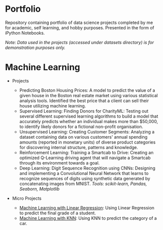 # Portfolio
Repository containing portfolio of data science projects completed by me for academic, self learning, and hobby purposes. Presented in the form of iPython Notebooks.

*Note: Data used in the projects (accessed under datasets directory) is for demonstration purposes only.*

# Machine Learning

- Projects

    - Predicting Boston Housing Prices: A model to predict the value of a given house in the Boston real estate market using various statistical analysis tools. Identified the best price that a client can sell their house utilizing machine learning.
    - Supervised Learning: Finding Donors for CharityML: Testing out several different supervised learning algorithms to build a model that accurately predicts whether an individual makes more than $50,000, to identify likely donors for a fictional non-profit organisation.
    - Unsupervised Learning: Creating Customer Segments: Analyzing a dataset containing data on various customers' annual spending amounts (reported in monetary units) of diverse product categories for discovering internal structure, patterns and knowledge.
    - Reinforcement Learning: Training a Smartcab to Drive: Creating an optimized Q-Learning driving agent that will navigate a Smartcab through its environment towards a goal.
    - Deep Learning: Digit Sequence Recognition using CNNs: Designing and implementing a Convolutional Neural Network that learns to recognize sequences of digits using synthetic data generated by concatenating images from MNIST.
  *Tools: scikit-learn, Pandas, Seaborn, Matplotlib*

- Micro Projects
    
    - [Machine Learning with Linear Regression](ML%20Micro%20Projects/Machine%20Learning%20with%20Linear%20Regression): Using Linear Regression to predict the final grade of a student.
    - [Machine Learning with KNN](ML%20Micro%20Projects/Machine%20Learning%20with%20KNN): Using KNN to predict the category of a car.
